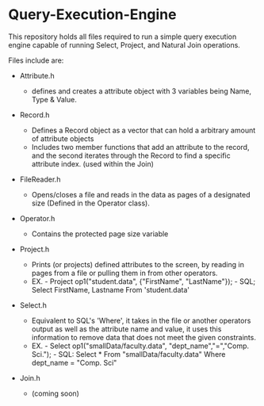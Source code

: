 # Query-Execution-Engine

This repository holds all files required to run a simple query execution engine capable of running Select, Project, and Natural Join operations. 

Files include are:
- Attribute.h
    - defines and creates a attribute object with 3 variables being Name, Type & Value.

- Record.h
   - Defines a Record object as a vector that can hold a arbitrary amount of attribute objects
   - Includes two member functions that add an attribute to the record, and the second iterates through the Record to find a specific attribute index. (used within the Join)
 
- FileReader.h
    - Opens/closes a file and reads in the data as pages of a designated size (Defined in the Operator class).
 
- Operator.h
    - Contains the protected page size variable

- Project.h
  - Prints (or projects) defined attributes to the screen, by reading in pages from a file or pulling them in from other operators.
  - EX.
        - Project op1("student.data", {"FirstName", "LastName"});
        - SQL; Select FirstName, Lastname From 'student.data'
 
- Select.h
  - Equivalent to SQL's 'Where', it takes in the file or another operators output as well as the attribute name and value, it uses this information to remove data that does not meet the given constraints.
  - EX.
        - Select op1("smallData/faculty.data", "dept_name","=","Comp. Sci.");
        - SQL: Select * From "smallData/faculty.data" Where dept_name = "Comp. Sci"

- Join.h
  - (coming soon)
 


